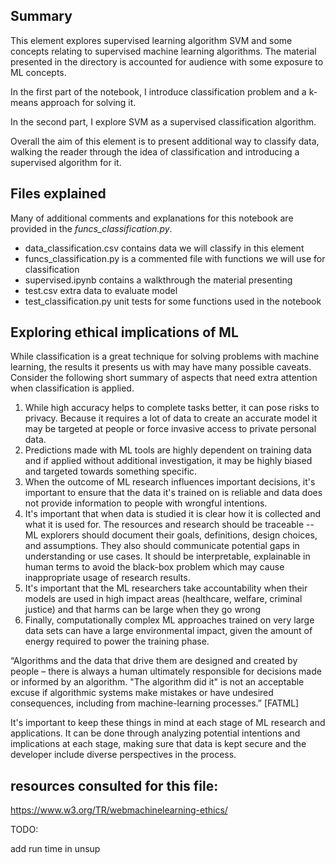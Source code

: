 ## Summary
This element explores supervised learning algorithm SVM and some concepts 
relating to supervised machine learning algorithms. The material presented 
in the directory is accounted for audience with some exposure to ML concepts.

In the first part of the notebook, I introduce classification problem and 
a k-means approach for solving it.

In the second part, I explore SVM as a supervised classification algorithm. 

Overall the aim of this element is to present additional way to classify data, walking 
the reader through the idea of classification and introducing a supervised algorithm for it.

## Files explained
Many of additional comments and explanations for this notebook are provided
in the _funcs_classification.py_.

* data_classification.csv     contains data we will classify in this element
* funcs_classification.py     is a commented file with functions we will use for classification
* supervised.ipynb            contains a walkthrough the material presenting
* test.csv                    extra data to evaluate model
* test_classification.py      unit tests for some functions used in the notebook


## Exploring ethical implications of ML
While classification is a great technique for solving problems with machine learning,
the results it presents us with may have many possible caveats.
Consider the following short summary of aspects that need extra attention when classification
is applied. 
1. While high accuracy helps to complete tasks better, it can pose risks to
 privacy. Because it requires a lot of data to create an accurate model it may be targeted
at people or force invasive access to private personal data. 
2. Predictions made with ML tools are highly dependent on training data and if applied without
additional investigation, it may be highly biased and targeted towards something specific.
3. When the outcome of ML research influences important decisions, it's important to ensure 
that the data it's trained on is reliable and data does not provide information to 
people with wrongful intentions.
4. It's important that when data is studied it is clear how it is collected and what it
is used for. The resources and research should be traceable -- ML explorers should document their goals, definitions, 
design choices, and assumptions. They also should communicate potential gaps in understanding
or use cases. It should be interpretable, explainable in human terms to avoid the black-box problem which may cause
inappropriate usage of research results.
5. It's important that the ML researchers take accountability when their models are used in high 
impact areas (healthcare, welfare, criminal justice) and that harms can be large when they 
go wrong
6. Finally, computationally complex ML approaches trained on very large data sets can 
have a large environmental impact, given the amount of energy required to power 
the training phase.

“Algorithms and the data that drive them are designed and created by people – there is 
always a human ultimately responsible for decisions made or informed by an algorithm. 
"The algorithm did it" is not an acceptable excuse if algorithmic systems make mistakes 
or have undesired consequences, including from machine-learning processes.” [FATML]

It's important to keep these things in mind at each stage of ML research and applications.
It can be done through analyzing potential intentions and implications at each stage,
making sure that data is kept secure and the developer include diverse perspectives in the 
process.

## resources consulted for this file:
https://www.w3.org/TR/webmachinelearning-ethics/





TODO:

add run time in unsup


